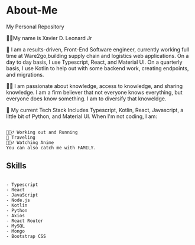 # About-Me
My Personal Repository

✌🏾My name is Xavier D. Leonard Jr

🧠 I am a results-driven, Front-End Software engineer, currently working full time at Ware2go,building supply chain and logistics web applications. On a day to day basis, I use Typescript, React, and Material UI. On a quarterly basis, I use Kotlin to help out with some backend work, creating endpoints, and migrations. 

✊🏾 I am passionate about knowledge, access to knowledge, and sharing knowledge. I am a firm believer that not everyone knows everything, but everyone does know something. I am to diversify that knoweldge. 

🧳 My current Tech Stack Includes Typescript, Kotlin, React, Javascript, a little bit of Python, and Material UI. 
When I'm not coding, I am:
```

🏃🏾‍♂️ Working out and Running
🛫 Traveling
🦹🏾‍♂️ Watching Anime
You can also catch me with FAMILY.
```

## Skills


```

- Typescript
- React
- JavaScript
- Node.js
- Kotlin
- Python
- Axios
- React Router
- MySQL
- Mongo
- Bootstrap CSS

```
